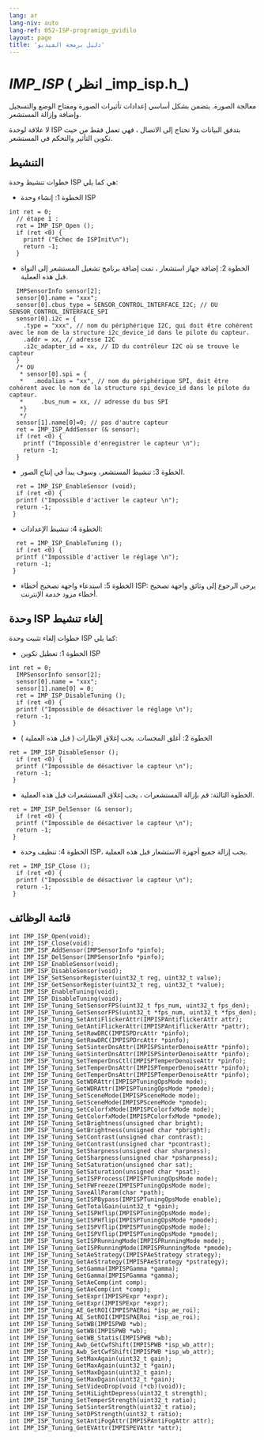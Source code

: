 ```yaml
---
lang: ar
lang-niv: auto
lang-ref: 052-ISP-programigo_gvidilo
layout: page
title: 'دليل برمجة الفيديو'
---
```


# _IMP\_ISP_   \( انظر   _imp\_isp.h\_)
معالجة الصورة. يتضمن بشكل أساسي إعدادات تأثيرات الصورة ومفتاح الوضع والتسجيل وإضافة وإزالة المستشعر.

لا علاقة لوحدة ISP بتدفق البيانات ولا تحتاج إلى الاتصال ، فهي تعمل فقط من حيث تكوين التأثير والتحكم في المستشعر.

## التنشيط

خطوات تنشيط وحدة ISP هي كما يلي:
* الخطوة 1: إنشاء وحدة ISP

```
int ret = 0;
  // étape 1 : 
  ret = IMP_ISP_Open (); 
  if (ret <0) {
    printf ("Échec de ISPInit\n");
    return -1;
  }
```
* الخطوة 2: إضافة جهاز استشعار ، تمت إضافة برنامج تشغيل المستشعر إلى النواة قبل هذه العملية.



```
  IMPSensorInfo sensor[2];
  sensor[0].name = "xxx";
  sensor[0].cbus_type = SENSOR_CONTROL_INTERFACE_I2C; // OU SENSOR_CONTROL_INTERFACE_SPI
  sensor[0].i2c = {
    .type = "xxx", // nom du périphérique I2C, qui doit être cohérent avec le nom de la structure i2c_device_id dans le pilote du capteur.
    .addr = xx, // adresse I2C
    .i2c_adapter_id = xx, // ID du contrôleur I2C où se trouve le capteur
  }
  /* OU
   * sensor[0].spi = {
   *   .modalias = "xx", // nom du périphérique SPI, doit être cohérent avec le nom de la structure spi_device_id dans le pilote du capteur.
   *     .bus_num = xx, // adresse du bus SPI
   *}
   */
  sensor[1].name[0]=0; // pas d'autre capteur
  ret = IMP_ISP_AddSensor (& sensor); 
  if (ret <0) {
    printf ("Impossible d'enregistrer le capteur \n");
    return -1;
  }
```
* الخطوة 3: تنشيط المستشعر، وسوف يبدأ في إنتاج الصور. 



```
  ret = IMP_ISP_EnableSensor (void);
  if (ret <0) {
  printf ("Impossible d'activer le capteur \n");
  return -1;
 }
```
* الخطوة 4: تنشيط الإعدادات:



```
  ret = IMP_ISP_EnableTuning (); 
  if (ret <0) {
  printf ("Impossible d'activer le réglage \n");
  return -1;
 }
```
* الخطوة 5: استدعاء واجهة تصحيح أخطاء ISP: يرجى الرجوع إلى وثائق واجهة تصحيح أخطاء مزود خدمة الإنترنت. 




## وحدة ISP إلغاء تنشيط

خطوات إلغاء تثبيت وحدة ISP كما يلي:
* الخطوة 1: تعطيل تكوين ISP

```
int ret = 0;
  IMPSensorInfo sensor[2];
  sensor[0].name = "xxx";
  sensor[1].name[0] = 0;
  ret = IMP_ISP_DisableTuning ();
  if (ret <0) {
  printf ("Impossible de désactiver le réglage \n");
  return -1;
 }
```
* الخطوة 2: أغلق المجسات. يجب إغلاق الإطارات   \( قبل هذه العملية  \)  



```
ret = IMP_ISP_DisableSensor (); 
  if (ret <0) {
  printf ("Impossible de désactiver le capteur \n");
  return -1;
 }
```

* الخطوة الثالثة: قم بإزالة المستشعرات ، يجب إغلاق المستشعرات قبل هذه العملية.



```
ret = IMP_ISP_DelSensor (& sensor); 
  if (ret <0) {
  printf ("Impossible de désactiver le capteur \n");
  return -1;
 }
```
* الخطوة 4: تنظيف وحدة ISP، يجب إزالة جميع أجهزة الاستشعار قبل هذه العملية. 



```
ret = IMP_ISP_Close ();
  if (ret <0) {
  printf ("Impossible de désactiver le capteur \n");
  return -1;
 }
```



## قائمة الوظائف

```
int IMP_ISP_Open(void);
int IMP_ISP_Close(void);
int IMP_ISP_AddSensor(IMPSensorInfo *pinfo);
int IMP_ISP_DelSensor(IMPSensorInfo *pinfo);
int IMP_ISP_EnableSensor(void);
int IMP_ISP_DisableSensor(void);
int IMP_ISP_SetSensorRegister(uint32_t reg, uint32_t value);
int IMP_ISP_GetSensorRegister(uint32_t reg, uint32_t *value);
int IMP_ISP_EnableTuning(void);
int IMP_ISP_DisableTuning(void);
int IMP_ISP_Tuning_SetSensorFPS(uint32_t fps_num, uint32_t fps_den);
int IMP_ISP_Tuning_GetSensorFPS(uint32_t *fps_num, uint32_t *fps_den);
int IMP_ISP_Tuning_SetAntiFlickerAttr(IMPISPAntiflickerAttr attr);
int IMP_ISP_Tuning_GetAntiFlickerAttr(IMPISPAntiflickerAttr *pattr);
int IMP_ISP_Tuning_SetRawDRC(IMPISPDrcAttr *pinfo);
int IMP_ISP_Tuning_GetRawDRC(IMPISPDrcAttr *pinfo);
int IMP_ISP_Tuning_SetSinterDnsAttr(IMPISPSinterDenoiseAttr *pinfo);
int IMP_ISP_Tuning_GetSinterDnsAttr(IMPISPSinterDenoiseAttr *pinfo);
int IMP_ISP_Tuning_SetTemperDnsCtl(IMPISPTemperDenoiseAttr *pinfo);
int IMP_ISP_Tuning_SetTemperDnsAttr(IMPISPTemperDenoiseAttr *pinfo);
int IMP_ISP_Tuning_GetTemperDnsAttr(IMPISPTemperDenoiseAttr *pinfo);
int IMP_ISP_Tuning_SetWDRAttr(IMPISPTuningOpsMode mode);
int IMP_ISP_Tuning_GetWDRAttr(IMPISPTuningOpsMode *pmode);
int IMP_ISP_Tuning_SetSceneMode(IMPISPSceneMode mode);
int IMP_ISP_Tuning_GetSceneMode(IMPISPSceneMode *pmode);
int IMP_ISP_Tuning_SetColorfxMode(IMPISPColorfxMode mode);
int IMP_ISP_Tuning_GetColorfxMode(IMPISPColorfxMode *pmode);
int IMP_ISP_Tuning_SetBrightness(unsigned char bright);
int IMP_ISP_Tuning_GetBrightness(unsigned char *pbright);
int IMP_ISP_Tuning_SetContrast(unsigned char contrast);
int IMP_ISP_Tuning_GetContrast(unsigned char *pcontrast);
int IMP_ISP_Tuning_SetSharpness(unsigned char sharpness);
int IMP_ISP_Tuning_GetSharpness(unsigned char *psharpness);
int IMP_ISP_Tuning_SetSaturation(unsigned char sat);
int IMP_ISP_Tuning_GetSaturation(unsigned char *psat);
int IMP_ISP_Tuning_SetISPProcess(IMPISPTuningOpsMode mode);
int IMP_ISP_Tuning_SetFWFreeze(IMPISPTuningOpsMode mode);
int IMP_ISP_Tuning_SaveAllParam(char *path);
int IMP_ISP_Tuning_SetISPBypass(IMPISPTuningOpsMode enable);
int IMP_ISP_Tuning_GetTotalGain(uint32_t *gain);
int IMP_ISP_Tuning_SetISPHflip(IMPISPTuningOpsMode mode);
int IMP_ISP_Tuning_GetISPHflip(IMPISPTuningOpsMode *pmode);
int IMP_ISP_Tuning_SetISPVflip(IMPISPTuningOpsMode mode);
int IMP_ISP_Tuning_GetISPVflip(IMPISPTuningOpsMode *pmode);
int IMP_ISP_Tuning_SetISPRunningMode(IMPISPRunningMode mode);
int IMP_ISP_Tuning_GetISPRunningMode(IMPISPRunningMode *pmode);
int IMP_ISP_Tuning_SetAeStrategy(IMPISPAeStrategy strategy);
int IMP_ISP_Tuning_GetAeStrategy(IMPISPAeStrategy *pstrategy);
int IMP_ISP_Tuning_SetGamma(IMPISPGamma *gamma);
int IMP_ISP_Tuning_GetGamma(IMPISPGamma *gamma);
int IMP_ISP_Tuning_SetAeComp(int comp);
int IMP_ISP_Tuning_GetAeComp(int *comp);
int IMP_ISP_Tuning_SetExpr(IMPISPExpr *expr);
int IMP_ISP_Tuning_GetExpr(IMPISPExpr *expr);
int IMP_ISP_Tuning_AE_GetROI(IMPISPAERoi *isp_ae_roi);
int IMP_ISP_Tuning_AE_SetROI(IMPISPAERoi *isp_ae_roi);
int IMP_ISP_Tuning_SetWB(IMPISPWB *wb);
int IMP_ISP_Tuning_GetWB(IMPISPWB *wb);
int IMP_ISP_Tuning_GetWB_Statis(IMPISPWB *wb);
int IMP_ISP_Tuning_Awb_GetCwfShift(IMPISPWB *isp_wb_attr);
int IMP_ISP_Tuning_Awb_SetCwfShift(IMPISPWB *isp_wb_attr);
int IMP_ISP_Tuning_SetMaxAgain(uint32_t gain);
int IMP_ISP_Tuning_GetMaxAgain(uint32_t *gain);
int IMP_ISP_Tuning_SetMaxDgain(uint32_t gain);
int IMP_ISP_Tuning_GetMaxDgain(uint32_t *gain);
int IMP_ISP_Tuning_SetVideoDrop(void (*cb)(void));
int IMP_ISP_Tuning_SetHiLightDepress(uint32_t strength);
int IMP_ISP_Tuning_SetTemperStrength(uint32_t ratio);
int IMP_ISP_Tuning_SetSinterStrength(uint32_t ratio);
int IMP_ISP_Tuning_SetDPStrength(uint32_t ratio);
int IMP_ISP_Tuning_SetAntiFogAttr(IMPISPAntiFogAttr attr);
int IMP_ISP_Tuning_GetEVAttr(IMPISPEVAttr *attr);
```

